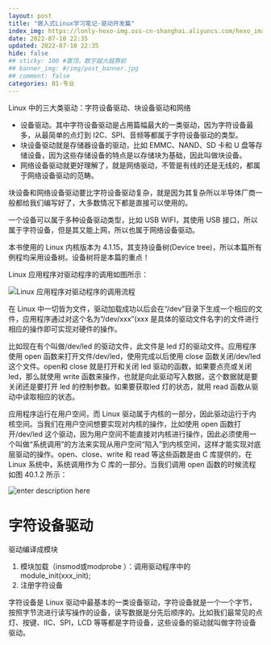 ```yaml
---
layout: post
title: "嵌入式Linux学习笔记-驱动开发篇"
index_img: https://lonly-hexo-img.oss-cn-shanghai.aliyuncs.com/hexo_images/嵌入式Linux学习笔记/1654315471941.png
date: 2022-07-10 22:35
updated: 2022-07-10 22:35
hide: false
## sticky: 100 #置顶，数字越大越靠前
## banner_img: #/img/post_banner.jpg
## comment: false
categories: 01-专业
---
```


Linux 中的三大类驱动：字符设备驱动、块设备驱动和网络

- 设备驱动。其中字符设备驱动是占用篇幅最大的一类驱动，因为字符设备最多，从最简单的点灯到 I2C、SPI、音频等都属于字符设备驱动的类型。
- 块设备驱动就是存储器设备的驱动，比如 EMMC、NAND、SD 卡和 U 盘等存储设备，因为这些存储设备的特点是以存储块为基础，因此叫做块设备。
- 网络设备驱动就更好理解了，就是网络驱动，不管是有线的还是无线的，都属于网络设备驱动的范畴。

块设备和网络设备驱动要比字符设备驱动复杂，就是因为其复杂所以半导体厂商一般都给我们编写好了，大多数情况下都是直接可以使用的。

一个设备可以属于多种设备驱动类型，比如 USB WIFI，其使用 USB 接口，所以属于字符设备，但是其又能上网，所以也属于网络设备驱动。

本书使用的 Linux 内核版本为 4.1.15，其支持设备树(Device tree)，所以本篇所有例程均采用设备树。设备树将是本篇的重点！



Linux 应用程序对驱动程序的调用如图所示：

![Linux 应用程序对驱动程序的调用流程](https://lonly-hexo-img.oss-cn-shanghai.aliyuncs.com/hexo_images/嵌入式Linux学习笔记-驱动开发篇/1658498584694.png)

在 Linux 中一切皆为文件，驱动加载成功以后会在“/dev”目录下生成一个相应的文件，应用程序通过对这个名为“/dev/xxx”(xxx 是具体的驱动文件名字)的文件进行相应的操作即可实现对硬件的操作。

比如现在有个叫做/dev/led 的驱动文件，此文件是 led 灯的驱动文件。应用程序使用 open 函数来打开文件/dev/led，使用完成以后使用 close 函数关闭/dev/led 这个文件。open和 close 就是打开和关闭 led 驱动的函数，如果要点亮或关闭 led，那么就使用 write 函数来操作，也就是向此驱动写入数据，这个数据就是要关闭还是要打开 led 的控制参数。如果要获取led 灯的状态，就用 read 函数从驱动中读取相应的状态。

应用程序运行在用户空间，而 Linux 驱动属于内核的一部分，因此驱动运行于内核空间。当我们在用户空间想要实现对内核的操作，比如使用 open 函数打开/dev/led 这个驱动，因为用户空间不能直接对内核进行操作，因此必须使用一个叫做“系统调用”的方法来实现从用户空间“陷入”到内核空间，这样才能实现对底层驱动的操作。open、close、write 和 read 等这些函数是由 C 库提供的，在 Linux 系统中，系统调用作为 C 库的一部分。当我们调用 open 函数的时候流程如图 40.1.2 所示：

![enter description here](https://lonly-hexo-img.oss-cn-shanghai.aliyuncs.com/hexo_images/嵌入式Linux学习笔记-驱动开发篇/1658498683107.png)


# 字符设备驱动


驱动编译成模块
1. 模块加载（insmod或modprobe ）：调用驱动程序中的 module_init(xxx_init);
2. 注册字符设备


字符设备是 Linux 驱动中最基本的一类设备驱动，字符设备就是一个一个字节，按照字节流进行读写操作的设备，读写数据是分先后顺序的。比如我们最常见的点灯、按键、IIC、SPI，LCD 等等都是字符设备，这些设备的驱动就叫做字符设备驱动。

<!--more-->
